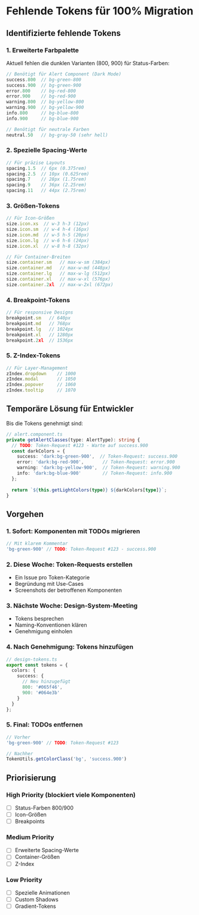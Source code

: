 # Fehlende Tokens für 100% Migration

## Identifizierte fehlende Tokens

### 1. **Erweiterte Farbpalette**
Aktuell fehlen die dunklen Varianten (800, 900) für Status-Farben:

```typescript
// Benötigt für Alert Component (Dark Mode)
success.800  // bg-green-800
success.900  // bg-green-900
error.800    // bg-red-800
error.900    // bg-red-900
warning.800  // bg-yellow-800
warning.900  // bg-yellow-900
info.800     // bg-blue-800
info.900     // bg-blue-900

// Benötigt für neutrale Farben
neutral.50   // bg-gray-50 (sehr hell)
```

### 2. **Spezielle Spacing-Werte**
```typescript
// Für präzise Layouts
spacing.1.5  // 6px (0.375rem)
spacing.2.5  // 10px (0.625rem)
spacing.7    // 28px (1.75rem)
spacing.9    // 36px (2.25rem)
spacing.11   // 44px (2.75rem)
```

### 3. **Größen-Tokens**
```typescript
// Für Icon-Größen
size.icon.xs  // w-3 h-3 (12px)
size.icon.sm  // w-4 h-4 (16px)
size.icon.md  // w-5 h-5 (20px)
size.icon.lg  // w-6 h-6 (24px)
size.icon.xl  // w-8 h-8 (32px)

// Für Container-Breiten
size.container.sm   // max-w-sm (384px)
size.container.md   // max-w-md (448px)
size.container.lg   // max-w-lg (512px)
size.container.xl   // max-w-xl (576px)
size.container.2xl  // max-w-2xl (672px)
```

### 4. **Breakpoint-Tokens**
```typescript
// Für responsive Designs
breakpoint.sm   // 640px
breakpoint.md   // 768px
breakpoint.lg   // 1024px
breakpoint.xl   // 1280px
breakpoint.2xl  // 1536px
```

### 5. **Z-Index-Tokens**
```typescript
// Für Layer-Management
zIndex.dropdown    // 1000
zIndex.modal       // 1050
zIndex.popover     // 1060
zIndex.tooltip     // 1070
```

## Temporäre Lösung für Entwickler

Bis die Tokens genehmigt sind:

```typescript
// alert.component.ts
private getAlertClasses(type: AlertType): string {
  // TODO: Token-Request #123 - Warte auf success.900
  const darkColors = {
    success: 'dark:bg-green-900',  // Token-Request: success.900
    error: 'dark:bg-red-900',       // Token-Request: error.900
    warning: 'dark:bg-yellow-900',  // Token-Request: warning.900
    info: 'dark:bg-blue-900'        // Token-Request: info.900
  };
  
  return `${this.getLightColors(type)} ${darkColors[type]}`;
}
```

## Vorgehen

### 1. **Sofort**: Komponenten mit TODOs migrieren
```typescript
// Mit klarem Kommentar
'bg-green-900' // TODO: Token-Request #123 - success.900
```

### 2. **Diese Woche**: Token-Requests erstellen
- Ein Issue pro Token-Kategorie
- Begründung mit Use-Cases
- Screenshots der betroffenen Komponenten

### 3. **Nächste Woche**: Design-System-Meeting
- Tokens besprechen
- Naming-Konventionen klären
- Genehmigung einholen

### 4. **Nach Genehmigung**: Tokens hinzufügen
```typescript
// design-tokens.ts
export const tokens = {
  colors: {
    success: {
      // Neu hinzugefügt
      800: '#065f46',
      900: '#064e3b'
    }
  }
};
```

### 5. **Final**: TODOs entfernen
```typescript
// Vorher
'bg-green-900' // TODO: Token-Request #123

// Nachher
TokenUtils.getColorClass('bg', 'success.900')
```

## Priorisierung

### High Priority (blockiert viele Komponenten)
- [ ] Status-Farben 800/900
- [ ] Icon-Größen
- [ ] Breakpoints

### Medium Priority
- [ ] Erweiterte Spacing-Werte
- [ ] Container-Größen
- [ ] Z-Index

### Low Priority
- [ ] Spezielle Animationen
- [ ] Custom Shadows
- [ ] Gradient-Tokens